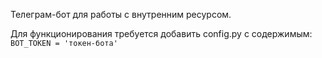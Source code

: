 Телеграм-бот для работы с внутренним ресурсом.

Для функционирования требуется добавить config.py с содержимым:
<code>BOT_TOKEN = 'токен-бота'</code>
